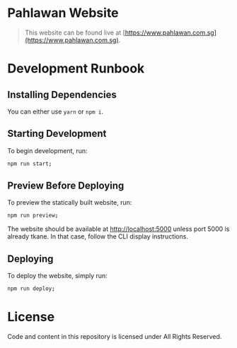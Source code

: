 # Pahlawan Website

> This website can be found live at [https://www.pahlawan.com.sg](https://www.pahlawan.com.sg).

# Development Runbook

## Installing Dependencies

You can either use `yarn` or `npm i`.

## Starting Development

To begin development, run:

```sh
npm run start;
```

## Preview Before Deploying

To preview the statically built website, run:

```sh
npm run preview;
```

The website should be available at [http://localhost:5000](http://localhost:5000) unless port 5000 is already tkane. In that case, follow the CLI display instructions.

## Deploying

To deploy the website, simply run:

```sh
npm run deploy;
```

# License

Code and content in this repository is licensed under All Rights Reserved.
